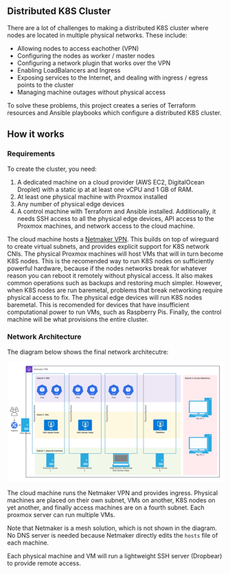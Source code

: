 ## Distributed K8S Cluster

There are a lot of challenges to making a distributed K8S cluster where nodes are located in multiple physical networks. These include:

* Allowing nodes to access eachother (VPN)
* Configuring the nodes as worker / master nodes
* Configuring a network plugin that works over the VPN
* Enabling LoadBalancers and Ingress 
* Exposing services to the Internet, and dealing with ingress / egress points to the cluster
* Managing machine outages without physical access

To solve these problems, this project creates a series of Terraform resources and Ansible playbooks which configure a distributed K8S cluster.

## How it works

### Requirements

To create the cluster, you need:

1. A dedicated machine on a cloud provider (AWS EC2, DigitalOcean Droplet) with a static ip at at least one vCPU and 1 GB of RAM.
2. At least one physical machine with Proxmox installed
3. Any number of physical edge devices
4. A control machine with Terraform and Ansible installed. Additionally, it needs SSH access to all the physical edge devices, API access to the Proxmox machines, and network access to the cloud machine.

The cloud machine hosts a [Netmaker VPN](https://www.netmaker.org/). This builds on top of wireguard to create virtual subnets, and provides explicit support for K8S network CNIs. The physical Proxmox machines will host VMs that will in turn become K8S nodes. This is the recomended way to run K8S nodes on sufficiently powerful hardware, because if the nodes networks break for whatever reason you can reboot it remotely without physical access. It also makes common operations such as backups and restoring much simpler. However, when K8S nodes are run baremetal, problems that break networking require physical access to fix. The physical edge devices will run K8S nodes baremetal. This is recomended for devices that have insufficient computational power to run VMs, such as Raspberry Pis. Finally, the control machine will be what provisions the entire cluster.

### Network Architecture

The diagram below shows the final network architecutre:

![Network Diagram](img/network-map.png)

The cloud machine runs the Netmaker VPN and provides ingress. Physical machines are placed on their own subnet, VMs on another, K8S nodes on yet another, and finally access machines are on a fourth subnet. Each proxmox server can run multiple VMs.

Note that Netmaker is a mesh solution, which is not shown in the diagram. No DNS server is needed because Netmaker directly edits the `hosts` file of each machine.

Each physical machine and VM will run a lightweight SSH server (Dropbear) to provide remote access. 
